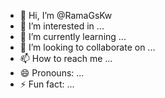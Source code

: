 - 👋 Hi, I’m @RamaGsKw
- 👀 I’m interested in ...
- 🌱 I’m currently learning ...
- 💞️ I’m looking to collaborate on ...
- 📫 How to reach me ...
- 😄 Pronouns: ...
- ⚡ Fun fact: ...

<!---
RamaGsKw/RamaGsKw is a ✨ special ✨ repository because its `README.md` (this file) appears on your GitHub profile.
You can click the Preview link to take a look at your changes.
--->
